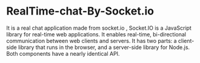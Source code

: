 # RealTime-chat-By-Socket.io
It is a real chat application made from socket.io , Socket.IO is a JavaScript library for real-time web applications. It enables real-time, bi-directional communication between web clients and servers. It has two parts: a client-side library that runs in the browser, and a server-side library for Node.js. Both components have a nearly identical API.
